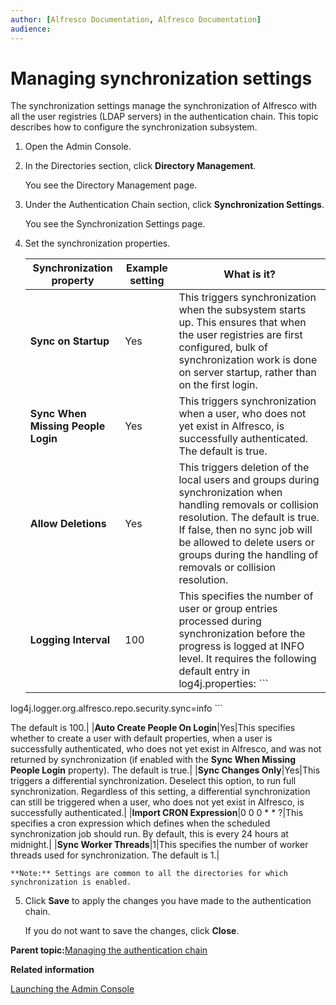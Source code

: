 ```yaml
---
author: [Alfresco Documentation, Alfresco Documentation]
audience: 
---
```


# Managing synchronization settings

The synchronization settings manage the synchronization of Alfresco with all the user registries \(LDAP servers\) in the authentication chain. This topic describes how to configure the synchronization subsystem.

1.  Open the Admin Console.

2.  In the Directories section, click **Directory Management**.

    You see the Directory Management page.

3.  Under the Authentication Chain section, click **Synchronization Settings**.

    You see the Synchronization Settings page.

4.  Set the synchronization properties.

    |Synchronization property|Example setting|What is it?|
    |------------------------|---------------|-----------|
    |**Sync on Startup**|Yes|This triggers synchronization when the subsystem starts up. This ensures that when the user registries are first configured, bulk of synchronization work is done on server startup, rather than on the first login.|
    |**Sync When Missing People Login**|Yes|This triggers synchronization when a user, who does not yet exist in Alfresco, is successfully authenticated. The default is true.|
    |**Allow Deletions**|Yes|This triggers deletion of the local users and groups during synchronization when handling removals or collision resolution. The default is true. If false, then no sync job will be allowed to delete users or groups during the handling of removals or collision resolution.|
    |**Logging Interval**|100|This specifies the number of user or group entries processed during synchronization before the progress is logged at INFO level. It requires the following default entry in log4j.properties:     ```
log4j.logger.org.alfresco.repo.security.sync=info
    ```

The default is 100.|
    |**Auto Create People On Login**|Yes|This specifies whether to create a user with default properties, when a user is successfully authenticated, who does not yet exist in Alfresco, and was not returned by synchronization \(if enabled with the **Sync When Missing People Login** property\). The default is true.|
    |**Sync Changes Only**|Yes|This triggers a differential synchronization. Deselect this option, to run full synchronization. Regardless of this setting, a differential synchronization can still be triggered when a user, who does not yet exist in Alfresco, is successfully authenticated.|
    |**Import CRON Expression**|0 0 0 \* \* ?|This specifies a cron expression which defines when the scheduled synchronization job should run. By default, this is every 24 hours at midnight.|
    |**Sync Worker Threads**|1|This specifies the number of worker threads used for synchronization. The default is 1.|

    **Note:** Settings are common to all the directories for which synchronization is enabled.

5.  Click **Save** to apply the changes you have made to the authentication chain.

    If you do not want to save the changes, click **Close**.


**Parent topic:**[Managing the authentication chain](../tasks/adminconsole-directorymgt-ac.md)

**Related information**  


[Launching the Admin Console](adminconsole-open.md)

